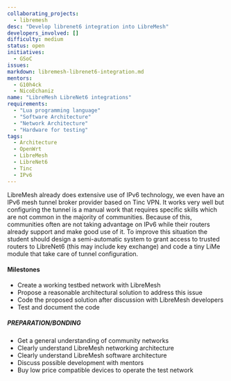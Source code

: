```yaml
---
collaborating_projects:
  - libremesh
desc: "Develop librenet6 integration into LibreMesh"
developers_involved: []
difficulty: medium
status: open
initiatives:
  - GSoC
issues:
markdown: libremesh-librenet6-integration.md
mentors:
  - G10h4ck
  - NicoEchaniz
name: "LibreMesh LibreNet6 integrations"
requirements:
  - "Lua programming language"
  - "Software Architecture"
  - "Network Architecture"
  - "Hardware for testing"
tags:
  - Architecture
  - OpenWrt
  - LibreMesh
  - LibreNet6
  - Tinc
  - IPv6
---
```



LibreMesh already does extensive use of IPv6 technology, we even have an IPv6
mesh tunnel broker provider based on Tinc VPN. It works very well but
configuring the tunnel is a manual work that requires specific skills which are
not common in the majority of communities. Because of this, communities often
are not taking advantage on IPv6 while their routers already support and make
good use of it.
To improve this situation the student should design a semi-automatic system to
grant access to trusted routers to LibreNet6 (this may include key exchange) and
code a tiny LiMe module that take care of tunnel configuration.


#### Milestones

* Create a working testbed network with LibreMesh
* Propose a reasonable architectural solution to address this issue
* Code the proposed solution after discussion with LibreMesh developers
* Test and document the code


##### PREPARATION/BONDING

* Get a general understanding of community networks
* Clearly understand LibreMesh networking architecture
* Clearly understand LibreMesh software architecture
* Discuss possible development with mentors
* Buy low price compatible devices to operate the test network
